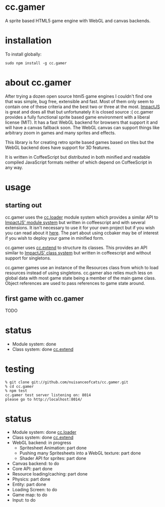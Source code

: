 # cc.gamer
A sprite based HTML5 game engine with WebGL and canvas backends.

# installation
To install globally:
```
sudo npm install -g cc.gamer
```

# about cc.gamer

After trying a dozen open source html5 game engines I couldn't find one that was simple, bug free, extensible and fast. Most of them only seem to contain one of these criteria and the best two or three at the most. [ImpactJS](http://impactjs.com/) is great and does all that but unfortunately it is closed source :( cc.gamer provides a fully functional sprite based game environment with a liberal license (MIT). It has a fast WebGL backend for browsers that support it and will have a canvas fallback soon. The WebGL canvas can support things like arbitrary zoom in games and many sprites and effects.

This library is for creating retro sprite based games based on tiles but the WebGL backend does have support for 3D features.

It is written in CoffeeScript but distributed in both minified and readable compiled JavaScript formats neither of which depend on CoffeeScript in any way.

# usage

## starting out

cc.gamer uses the [cc.loader](http://github.com/nuisanceofcats/cc.loader) module system which provides a similar API to [ImpactJS' module system](http://impactjs.com/) but written in coffeescript and with several extensions. It isn't necessary to use it for your own project but if you wish you can read about it [here](http://github.com/nuisanceofcats/cc.loader). The part about using ccbaker may be of interest if you wish to deploy your game in minified form.

cc.gamer uses [cc.extend](http://github.com/nuisanceofcats/cc.extend) to structure its classes. This provides an API similar to [ImpactJS' class system](http://impactjs.com/) but written in coffeescript and without support for singletons.

cc.gamer games use an instance of the Resources class from which to load resources instead of using singletons. cc.gamer also relies much less on global data with most game state being a member of the main game class. Object references are used to pass references to game state around.

## first game with cc.gamer

TODO

# status
* Module system: done
* Class system: done [cc.extend](http://github.com/nuisanceofcats/cc.extend)

# testing
```
% git clone git://github.com/nuisanceofcats/cc.gamer.git
% cd cc.gamer
% npm test
cc.gamer test server listening on: 8014
please go to http://localhost:8014/
```

# status
* Module system: done [cc.loader](http://github.com/nuisanceofcats/cc.loader)
* Class system: done [cc.extend](http://github.com/nuisanceofcats/cc.extend)
* WebGL backend: in progress
    * Spritesheet Animation: part done
    * Pushing many Spritesheets into a WebGL texture: part done
    * Shader API for sprites: part done
* Canvas backend: to do
* Core API: part done
* Resource loading/caching: part done
* Physics: part done
* Entity: part done
* Loading Screen: to do
* Game map: to do
* Input: to do
